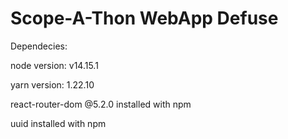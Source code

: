 # Scope-A-Thon WebApp Defuse

Dependecies:

node version: v14.15.1

yarn version: 1.22.10

react-router-dom @5.2.0 installed with npm

uuid installed with npm
